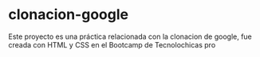 # clonacion-google
Este proyecto es una práctica relacionada con la clonacion de google, fue creada con HTML y CSS en el Bootcamp de Tecnolochicas pro
